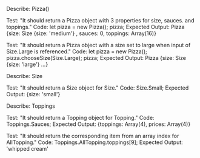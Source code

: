 Describe: Pizza()

Test: "It should return a Pizza object with 3 properties for size, sauces. and toppings."
Code:
let pizza = new Pizza();
pizza;
Expected Output: Pizza {size: Size {size: 'medium'} , sauces: 0, toppings: Array(16)}

Test: "It should return a Pizza object with a size set to large when input of Size.Large is referenced."
Code: 
let pizza = new Pizza();
pizza.chooseSize(Size.Large);
pizza;
Expected Output: Pizza {size: Size {size: 'large'} ...}


Describe: Size

Test: "It should return a Size object for Size."
Code:
Size.Small;
Expected Output: {size: 'small'}

Describe: Toppings

Test: "It should return a Topping object for Topping."
Code:
Toppings.Sauces;
Expected Output: {toppings: Array(4), prices: Array(4)}

Test: "It should return the corresponding item from an array index for AllTopping."
Code:
Toppings.AllTopping.toppings[9];
Expected Output: 'whipped cream'
